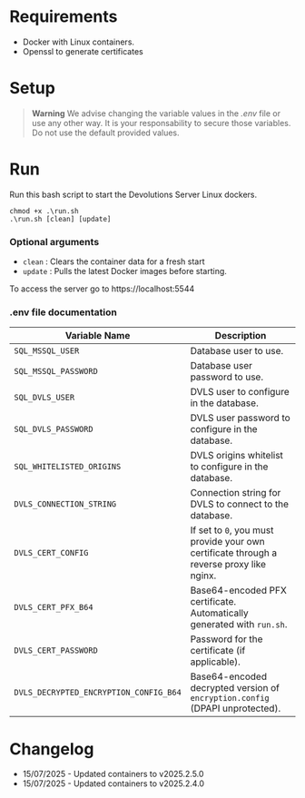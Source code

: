# Requirements
- Docker with Linux containers.
- Openssl to generate certificates

# Setup

> **Warning**
> We advise changing the variable values in the *.env* file or use any other way. It is your responsability to secure those variables.
> Do not use the default provided values.

# Run

Run this bash script to start the Devolutions Server Linux dockers.

```
chmod +x .\run.sh
.\run.sh [clean] [update]
```

### Optional arguments
- `clean` : Clears the container data for a fresh start
- `update` : Pulls the latest Docker images before starting.

To access the server go to https://localhost:5544

### .env file documentation

| Variable Name                          | Description                                                                                                                    |
|----------------------------------------|--------------------------------------------------------------------------------------------------------------------------------|
| `SQL_MSSQL_USER`                       | Database user to use.                                                                                                          |
| `SQL_MSSQL_PASSWORD`                   | Database user password to use.                                                                                                |
| `SQL_DVLS_USER`                        | DVLS user to configure in the database.                                                                                       |
| `SQL_DVLS_PASSWORD`                    | DVLS user password to configure in the database.                                                                              |
| `SQL_WHITELISTED_ORIGINS`             | DVLS origins whitelist to configure in the database.                                                                          |
| `DVLS_CONNECTION_STRING`              | Connection string for DVLS to connect to the database.                                                                        |
| `DVLS_CERT_CONFIG`                    | If set to `0`, you must provide your own certificate through a reverse proxy like nginx.                                      |
| `DVLS_CERT_PFX_B64`                   | Base64-encoded PFX certificate. Automatically generated with `run.sh`.                                                        |
| `DVLS_CERT_PASSWORD`                  | Password for the certificate (if applicable).                                                                                 |
| `DVLS_DECRYPTED_ENCRYPTION_CONFIG_B64`| Base64-encoded decrypted version of `encryption.config` (DPAPI unprotected).                                                  |



# Changelog
- 15/07/2025 - Updated containers to v2025.2.5.0
- 15/07/2025 - Updated containers to v2025.2.4.0
